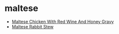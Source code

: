 # maltese

 * [Maltese Chicken With Red Wine And Honey Gravy](../../index/m/maltese-chicken-with-red-wine-and-honey-gravy-106485.json)
 * [Maltese Rabbit Stew](../../index/m/maltese-rabbit-stew.json)
